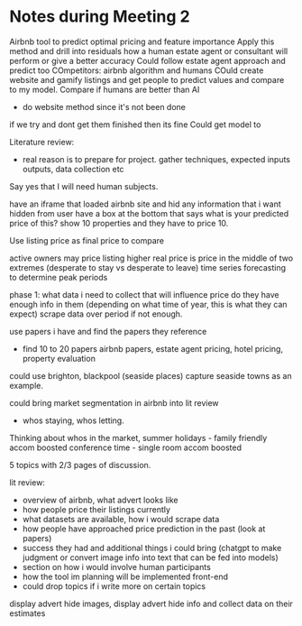 # Notes during Meeting 2
Airbnb tool to predict optimal pricing and feature importance
Apply this method and drill into residuals how a human estate agent or consultant will perform or give a better accuracy
Could follow estate agent approach and predict too
COmpetitors: airbnb algorithm and humans
COuld create website and gamify listings and get people to predict values and compare to my model.
Compare if humans are better than AI
- do website method since it's not been done

if we try and dont get them finished then its fine
Could get model to 

Literature review:
- real reason is to prepare for project. gather techniques, expected inputs outputs, data collection etc

Say yes that I will need human subjects.

have an iframe that loaded airbnb site and hid any information that i want hidden from user
have a box at the bottom that says what is your predicted price of this?
show 10 properties and they have to price 10.

Use listing price as final price to compare

active owners may price listing higher
real price is price in the middle of two extremes (desperate to stay vs desperate to leave)
time series forecasting to determine peak periods

phase 1:
what data i need to collect that will influence price
do they have enough info in them (depending on what time of year, this is what they can expect)
scrape data over period if not enough.

use papers i have and find the papers they reference
- find 10 to 20 papers
airbnb papers, estate agent pricing, hotel pricing, property evaluation

could use brighton, blackpool (seaside places)
capture seaside towns as an example.

could bring market segmentation in airbnb into lit review
- whos staying, whos letting.

Thinking about whos in the market, 
summer holidays - family friendly accom boosted
conference time - single room accom boosted

5 topics with 2/3 pages of discussion.

lit review:
- overview of airbnb, what advert looks like
- how people price their listings currently
- what datasets are available, how i would scrape data
- how people have approached price prediction in the past (look at papers)
- success they had and additional things i could bring (chatgpt to make judgment or convert image info into text that can be fed into models)
- section on how i would involve human participants
- how the tool im planning will be implemented front-end 
- could drop topics if i write more on certain topics

display advert hide images, display advert hide info and collect data on their estimates